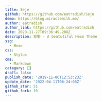 ```yaml
---
title: Seje
github: https://github.com/eatradish/Seje
demo: https://blog.miraclemilk.me/
author: eatradish
author_link: https://github.com/eatradish
date: 2023-11-27T09:36:49.208Z
description: 寫嘢 - A beatutiful Hexo Theme
ssg:
  - Hexo
css:
  - Stylus
cms:
  - Markdown
category: []
draft: false
publish_date: '2019-11-06T12:53:23Z'
update_date: '2022-04-11T06:24:08Z'
github_star: 51
github_fork: 10
---
```

